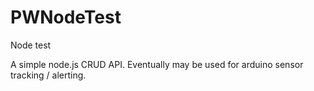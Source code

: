 # PWNodeTest
Node test

A simple node.js CRUD API. Eventually may be used for arduino sensor tracking / alerting.
